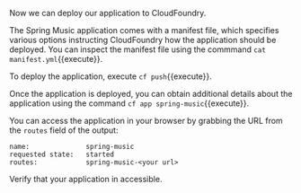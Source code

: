 Now we can deploy our application to CloudFoundry.

The Spring Music application comes with a manifest file, which specifies various options instructing CloudFoundry how the application should be deployed. You can inspect the manifest file using the commmand `cat manifest.yml`{{execute}}.

To deploy the application, execute `cf push`{{execute}}.

Once the application is deployed, you can obtain additional details about the application using the command `cf app spring-music`{{execute}}.

You can access the application in your browser by grabbing the URL from the `routes` field of the output:

```
name:              spring-music
requested state:   started
routes:            spring-music-<your url>
```

Verify that your application in accessible.